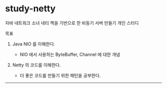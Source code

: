 
# study-netty

자바 네트워크 소녀 네티 책을 기반으로 한 비동기 서버 만들기 개인 스터디

목표

1. Java NIO 를 이해한다.
    - NIO 에서 사용하는 ByteBuffer, Channel 에 대한 개념

2. Netty 의 코드를 이해한다.
    - 더 좋은 코드를 만들기 위한 패턴을 공부한다.


<hr>
